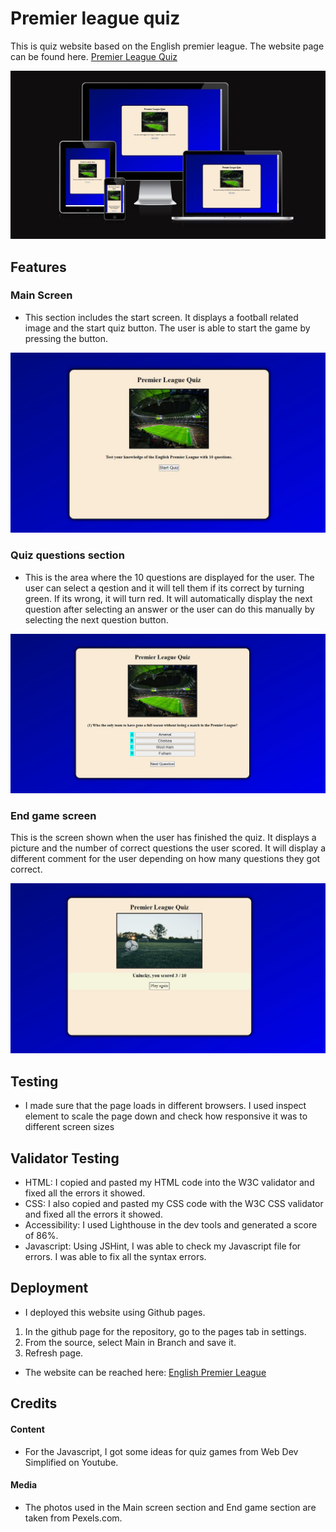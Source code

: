 # Premier league quiz
This is quiz website based on the English premier league. The website page can be found here. [Premier League Quiz](https://thomas-longworth.github.io/Premier-League-quiz-pp2/index.html)


![Responsive Image](assets/images/res.JPG)

## Features


### Main Screen

- This section includes the start screen. It displays a football related image and the start quiz button. The user is able to start the game by pressing the button.

![Main Image](assets/images/first.JPG)

### Quiz questions section

- This is the area where the 10 questions are displayed for the user. The user can select a qestion and it will tell them if its correct by turning green. If its wrong, it will turn red. 
It will automatically display the next question after selecting an answer or the user can do this manually by selecting the next question button.

![Questions image](assets/images/quest.JPG)


### End game screen

This is the screen shown when the user has finished the quiz. It displays a picture and the number of correct questions the user scored. It will display a different comment for the user depending on how many questions they got correct.

![End screen image](assets/images/end.JPG)




## Testing

- I made sure that the page loads in different browsers. I used inspect element to scale the page down and check how responsive it was to different screen sizes


## Validator Testing

- HTML:
I copied and pasted my HTML code into the W3C validator and fixed all the errors it showed.
- CSS:
I also copied and pasted my CSS code with the W3C CSS validator and fixed all the errors it showed.
- Accessibility: 
I used Lighthouse in the dev tools and generated a score of 86%.
- Javascript: 
Using JSHint, I was able to check my Javascript file for errors. I was able to fix all the syntax errors.



## Deployment

- I deployed this website using Github pages.
1. In the github page for the repository, go to the pages tab in settings.
2. From the source, select Main in Branch and save it.
3. Refresh page.

- The website can be reached here: [English Premier League](https://thomas-longworth.github.io/Premier-League-quiz-pp2/index.html)

## Credits

#### Content
- For the Javascript, I got some ideas for quiz games from Web Dev Simplified on Youtube.

#### Media
- The photos used in the Main screen section and End game section are taken from Pexels.com.
